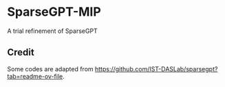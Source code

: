 # SparseGPT-MIP
A trial refinement of SparseGPT

## Credit
Some codes are adapted from https://github.com/IST-DASLab/sparsegpt?tab=readme-ov-file.
